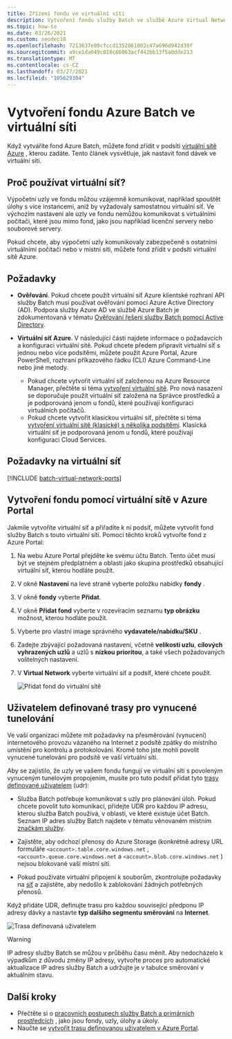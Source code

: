 ```yaml
---
title: Zřízení fondu ve virtuální síti
description: Vytvoření fondu služby Batch ve službě Azure Virtual Network, aby výpočetní uzly mohly bezpečně komunikovat s jinými virtuálními počítači v síti, jako je třeba souborový server.
ms.topic: how-to
ms.date: 03/26/2021
ms.custom: seodec18
ms.openlocfilehash: 7213637e89cfccd1352861002c47a696d942d30f
ms.sourcegitcommit: a9ce1da049c019c86063acf442bb13f5a0dde213
ms.translationtype: MT
ms.contentlocale: cs-CZ
ms.lasthandoff: 03/27/2021
ms.locfileid: "105629304"
---
```

# <a name="create-an-azure-batch-pool-in-a-virtual-network"></a>Vytvoření fondu Azure Batch ve virtuální síti

Když vytváříte fond Azure Batch, můžete fond zřídit v podsíti [virtuální sítě Azure](../virtual-network/virtual-networks-overview.md) , kterou zadáte. Tento článek vysvětluje, jak nastavit fond dávek ve virtuální síti.

## <a name="why-use-a-vnet"></a>Proč používat virtuální síť?

Výpočetní uzly ve fondu můžou vzájemně komunikovat, například spouštět úlohy s více instancemi, aniž by vyžadovaly samostatnou virtuální síť. Ve výchozím nastavení ale uzly ve fondu nemůžou komunikovat s virtuálními počítači, které jsou mimo fond, jako jsou například licenční servery nebo souborové servery.

Pokud chcete, aby výpočetní uzly komunikovaly zabezpečeně s ostatními virtuálními počítači nebo v místní síti, můžete fond zřídit v podsíti virtuální sítě Azure.

## <a name="prerequisites"></a>Požadavky

- **Ověřování**. Pokud chcete použít virtuální síť Azure klientské rozhraní API služby Batch musí používat ověřování pomocí Azure Active Directory (AD). Podpora služby Azure AD ve službě Azure Batch je zdokumentovaná v tématu [Ověřování řešení služby Batch pomocí Active Directory](batch-aad-auth.md).

- **Virtuální síť Azure**. V následující části najdete informace o požadavcích a konfiguraci virtuální sítě. Pokud chcete předem připravit virtuální síť s jednou nebo více podsítěmi, můžete použít Azure Portal, Azure PowerShell, rozhraní příkazového řádku (CLI) Azure Command-Line nebo jiné metody.
  - Pokud chcete vytvořit virtuální síť založenou na Azure Resource Manager, přečtěte si téma [vytvoření virtuální sítě](../virtual-network/manage-virtual-network.md#create-a-virtual-network). Pro nová nasazení se doporučuje použít virtuální síť založená na Správce prostředků a je podporovaná jenom u fondů, které používají konfiguraci virtuálních počítačů.
  - Pokud chcete vytvořit klasickou virtuální síť, přečtěte si téma [vytvoření virtuální sítě (klasické) s několika podsítěmi](/previous-versions/azure/virtual-network/create-virtual-network-classic). Klasická virtuální síť je podporovaná jenom u fondů, které používají konfiguraci Cloud Services.

## <a name="vnet-requirements"></a>Požadavky na virtuální síť

[!INCLUDE [batch-virtual-network-ports](../../includes/batch-virtual-network-ports.md)]

## <a name="create-a-pool-with-a-vnet-in-the-azure-portal"></a>Vytvoření fondu pomocí virtuální sítě v Azure Portal

Jakmile vytvoříte virtuální síť a přiřadíte k ní podsíť, můžete vytvořit fond služby Batch s touto virtuální sítí. Pomocí těchto kroků vytvořte fond z Azure Portal: 

1. Na webu Azure Portal přejděte ke svému účtu Batch. Tento účet musí být ve stejném předplatném a oblasti jako skupina prostředků obsahující virtuální síť, kterou hodláte použít.
2. V okně **Nastavení** na levé straně vyberte položku nabídky **fondy** .
3. V okně **fondy** vyberte **Přidat**.
4. V okně **Přidat fond** vyberte v rozevíracím seznamu **typ obrázku** možnost, kterou hodláte použít.
5. Vyberte pro vlastní image správného **vydavatele/nabídku/SKU** .
6. Zadejte zbývající požadovaná nastavení, včetně **velikosti uzlu**, **cílových vyhrazených uzlů** a uzlů s **nízkou prioritou**, a také všech požadovaných volitelných nastavení.
7. V **Virtual Network** vyberte virtuální síť a podsíť, které chcete použít.

   ![Přidat fond do virtuální sítě](./media/batch-virtual-network/add-vnet-pool.png)

## <a name="user-defined-routes-for-forced-tunneling"></a>Uživatelem definované trasy pro vynucené tunelování

Ve vaší organizaci můžete mít požadavky na přesměrování (vynucení) internetového provozu vázaného na Internet z podsítě zpátky do místního umístění pro kontrolu a protokolování. Kromě toho jste mohli povolit vynucené tunelování pro podsítě ve vaší virtuální síti.

Aby se zajistilo, že uzly ve vašem fondu fungují ve virtuální síti s povoleným vynuceným tunelovým propojením, musíte pro tuto podsíť přidat tyto [trasy definované uživatelem](../virtual-network/virtual-networks-udr-overview.md) (udr):

- Služba Batch potřebuje komunikovat s uzly pro plánování úloh. Pokud chcete povolit tuto komunikaci, přidejte UDR pro každou IP adresu, kterou služba Batch používá, v oblasti, ve které existuje účet Batch. Seznam IP adres služby Batch najdete v tématu věnovaném místním [značkám služby](../virtual-network/service-tags-overview.md).

- Zajistěte, aby odchozí přenosy do Azure Storage (konkrétně adresy URL formuláře `<account>.table.core.windows.net` , `<account>.queue.core.windows.net` a `<account>.blob.core.windows.net` ) nejsou blokované vaší místní sítí.

- Pokud používáte virtuální připojení k souborům, zkontrolujte požadavky na [síť](virtual-file-mount.md#networking-requirements) a zajistěte, aby nedošlo k zablokování žádných potřebných přenosů.

Když přidáte UDR, definujte trasu pro každou související předponu IP adresy dávky a nastavte **typ dalšího segmentu směrování** na **Internet**.

![Trasa definovaná uživatelem](./media/batch-virtual-network/user-defined-route.png)

> [!WARNING]
> IP adresy služby Batch se můžou v průběhu času měnit. Aby nedocházelo k výpadkům z důvodu změny IP adresy, vytvořte proces pro automatické aktualizace IP adres služby Batch a udržujte je v tabulce směrování v aktuálním stavu.

## <a name="next-steps"></a>Další kroky

- Přečtěte si o [pracovních postupech služby Batch a primárních prostředcích](batch-service-workflow-features.md) , jako jsou fondy, uzly, úlohy a úkoly.
- Naučte se [vytvořit trasu definovanou uživatelem v Azure Portal](../virtual-network/tutorial-create-route-table-portal.md).
